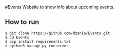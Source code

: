 #Events
Website to show info about upcoming events.


	
## How to run 

```
$ git clone https://github.com/dzania/Events.git
$ cd Events
$ pip install requirements.txt
$ python3 manage.py runserver
```
